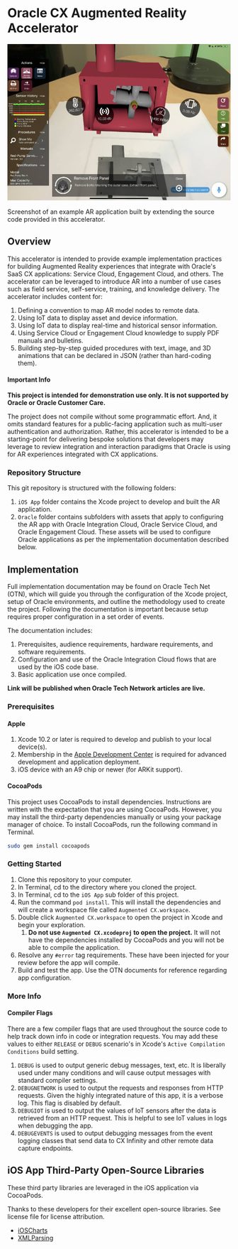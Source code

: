 # Oracle CX Augmented Reality Accelerator

![Image of an AR experience built by extending this example accelerator.](Oracle/images/red-pump.jpg?raw=true "AR UI")

Screenshot of an example AR application built by extending the source code provided in this accelerator.

## Overview

This accelerator is intended to provide example implementation practices for building Augmented Reality experiences that integrate with Oracle's SaaS CX applications: Service Cloud, Engagement Cloud, and others.  The accelerator can be leveraged to introduce AR into a number of use cases such as field service, self-service, training, and knowledge delivery.  The accelerator includes content for:

1. Defining a convention to map AR model nodes to remote data.
2. Using IoT data to display asset and device information.
3. Using IoT data to display real-time and historical sensor information.
4. Using Service Cloud or Engagement Cloud knowledge to supply PDF manuals and bulletins.
5. Building step-by-step guided procedures with text, image, and 3D animations that can be declared in JSON (rather than hard-coding them).

#### Important Info

**This project is intended for demonstration use only.  It is not supported by Oracle or Oracle Customer Care.**  

The project does not compile without some programmatic effort. And, it omits standard features for a public-facing application such as multi-user authentication and authorization.  Rather, this accelerator is intended to be a starting-point for delivering bespoke solutions that developers may leverage to review integration and interaction paradigms that Oracle is using for AR experiences integrated with CX applications.

### Repository Structure

This git repository is structured with the following folders:

1. `iOS App` folder contains the Xcode project to develop and built the AR application.
2. `Oracle` folder contains subfolders with assets that apply to configuring the AR app with Oracle Integration Cloud, Oracle Service Cloud, and Oracle Engagement Cloud.  These assets will be used to configure Oracle applications as per the implementation documentation described below.

## Implementation

Full implementation documentation may be found on Oracle Tech Net (OTN), which will guide you through the configuration of the Xcode project, setup of Oracle environments, and outline the methodology used to create the project.  Following the documentation is important because setup requires proper configuration in a set order of events.

The documentation includes:

1. Prerequisites, audience requirements, hardware requirements, and software requirements.
2. Configuration and use of the Oracle Integration Cloud flows that are used by the iOS code base.
3. Basic application use once compiled.

**Link will be published when Oracle Tech Network articles are live.**

### Prerequisites

#### Apple

1. Xcode 10.2 or later is required to develop and publish to your local device(s).
2. Membership in the [Apple Development Center](https://developer.apple.com) is required for advanced development and application deployment.
3. iOS device with an A9 chip or newer (for ARKit support).

#### CocoaPods

This project uses CocoaPods to install dependencies.  Instructions are written with the expectation that you are using CocoaPods.  However, you may install the third-party dependencies manually or using your package manager of choice.  To install CocoaPods, run the following command in Terminal.

```bash
sudo gem install cocoapods
```

### Getting Started

1. Clone this repository to your computer.
2. In Terminal, cd to the directory where you cloned the project.
3. In Terminal, cd to the `iOS App` sub folder of this project. 
4. Run the command `pod install`.  This will install the dependencies and will create a workspace file called `Augmented CX.workspace`.
5. Double click `Augmented CX.workspace` to open the project in Xcode and begin your exploration.
   1. **Do not use `Augmented CX.xcodeproj` to open the project.** It will not have the dependencies installed by CocoaPods and you will not be able to compile the application.
6. Resolve any `#error` tag requirements.  These have been injected for your review before the app will compile.
7. Build and test the app.  Use the OTN documents for reference regarding app configuration.

### More Info

#### Compiler Flags

There are a few compiler flags that are used throughout the source code to help track down info in code or integration requests.  You may add these values to either `RELEASE` or `DEBUG` scenario's in Xcode's `Active Compilation Conditions` build setting.

1. `DEBUG` is used to output generic debug messages, text, etc.  It is liberally used under many conditions and will cause output messages with standard compiler settings.
2. `DEBUGNETWORK` is used to output the requests and responses from HTTP requests.  Given the highly integrated nature of this app, it is a verbose log.  This flag is disabled by default.
3. `DEBUGIOT` is used to output the values of IoT sensors after the data is retrieved from an HTTP request.  This is helpful to see IoT values in logs when debugging the app.
4. `DEBUGEVENTS` is used to output debugging messages from the event logging classes that send data to CX Infinity and other remote data capture endpoints.

## iOS App Third-Party Open-Source Libraries

These third party libraries are leveraged in the iOS application via CocoaPods.

Thanks to these developers for their excellent open-source libraries.  See license file for license attribution.

* [iOSCharts](https://github.com/danielgindi/Charts)
* [XMLParsing](https://github.com/ShawnMoore/XMLParsing)
